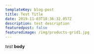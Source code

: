 ```yaml
---
templateKey: blog-post
title: Test Title
date: 2019-11-03T18:36:32.057Z
description: test description
featuredpost: false
featuredimage: /img/products-grid1.jpg
---
```

_test_ **body**
